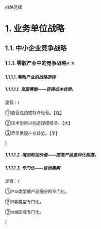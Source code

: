 战略选择

# 1. 业务单位战略

## 1.1. 中小企业竞争战略

### 1.1.1. 零散产业中的竞争战略:star: :star: 

#### 1.1.1.1. 零散产业的战略选择

##### 1.1.1.1.1. 克服零散——获得成本优势。

途径：{

①直营连锁或特许经营。【连】

②技术创新以创造规模经济。【大】

③尽早发现产业趋势。【早】

}

##### 1.1.1.1.2. 增加附加价值——提高产品差异化程度。

##### 1.1.1.1.3. 专门化——目标集聚

途径：{

①`产品`类型或产品细分的专门化。

②`顾客`类型专门化。

③`地理`区域专门化。

}
